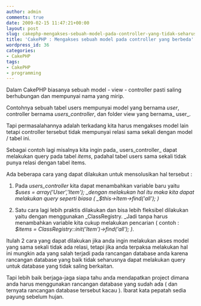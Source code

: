 ```yaml
---
author: admin
comments: true
date: 2009-02-15 11:47:21+00:00
layout: post
slug: cakephp-mengakses-sebuah-model-pada-controller-yang-tidak-seharusnya
title: 'CakePHP : Mengakses sebuah model pada controller yang berbeda'
wordpress_id: 36
categories:
- CakePHP
tags:
- CakePHP
- programming
---
```


Dalam CakePHP biasanya sebuah model - view - controller pasti saling berhubungan dan mempunyai nama yang mirip.

Contohnya sebuah tabel users mempunyai model yang bernama _user_, controller bernama _users_controller_, dan folder view yang bernama_ user_.

Tapi permasalahannya adalah terkadang kita harus mengakses model lain tetapi controller tersebut tidak mempunyai relasi sama sekali dengan model / tabel ini.

Sebagai contoh lagi misalnya kita ingin pada_ users_controller_ dapat melakukan query pada tabel _items_, padahal tabel users sama sekali tidak punya relasi dengan tabel items.

Ada beberapa cara yang dapat dilakukan untuk mensolusikan hal tersebut :

  1. Pada _users_controller_ kita dapat menambahkan variable baru yaitu _$uses = array('User','Item'); _dengan melakukan hal itu maka kita dapat melakukan query seperti biasa ( _$this->Item->find('all'); )_

  2. Satu cara lagi lebih praktis dilakukan dan bisa lebih fleksibel dilakukan yaitu dengan menggunakan _ClassRegistry. _Jadi tanpa harus menambahkan variable kita cukup melakukan pencarian ( contoh : _$items = ClassRegistry::init('Item')->find('all'); )_.

Itulah 2 cara yang dapat dilakukan jika anda ingin melakukan akses model yang sama sekali tidak ada relasi, tetapi jika anda terpaksa melakukan hal ini mungkin ada yang salah terjadi pada rancangan database anda karena rancangan database yang baik tidak seharusnya dapat melakukan query untuk database yang tidak saling berkaitan.

Tapi lebih baik berjaga-jaga siapa tahu anda mendapatkan project dimana anda harus menggunakan rancangan database yang sudah ada ( dan ternyata rancangan database tersebut kacau ). Ibarat kata pepatah sedia payung sebelum hujan.
